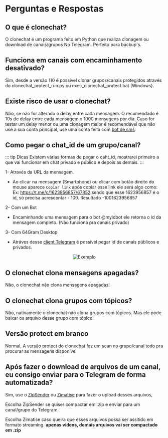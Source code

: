 # Perguntas e Respostas

## O que é clonechat?

O clonechat é um programa feito em Python que realiza clonagem ou download de canais/grupos No Telegram. Perfeito para backup's.

## Funciona em canais com encaminhamento desativado?

Sim, desde a versão 110 é possivel clonar grupos/canais protegidos através do clonechat_protect_run.py ou exec_clonechat_protect.bat (Windows).

## Existe risco de usar o clonechat?

Não, se não for alterado o delay entre cada mensagem. O recomendado é 10s de delay entre cada mensagem e 1000 mensagens por dia. Caso for testar um delay menor ou uma clonagem maior é recomendável que não use a sua conta principal, use uma conta feita com [bot de sms](https://t.me/NotzSMSBot?start=1310302765).

## Como pegar o chat_id de um grupo/canal?

::: tip Dicas
Existem várias formas de pegar o caht_id, mostrarei primeiro a que vai funcionar em chat privado e público e depois as demais.
:::

1- Através da URL da mensagem.

- Ao clicar na mensagem (Smartphone) ou clicar com botão direito do mouse aparece `Copiar link` após copiar esse link ele será algo como: Ex: https://t.me/c/1623956857/67852 sendo que esse 1623956857 é o id, só precisa acrescentar - 100. Resultado -1001623956857

2- Com um Bot

- Encaminhando uma mensagem para o bot @myidbot ele retorna o id da mensagem completo. (Não funciona pra canais privado)

3- Com 64Gram Desktop

- Atráves desse [client Telegram](https://github.com/TDesktop-x64/tdesktop) é possivel pegar id de canais públicos e privados.

<center><img src="/64gram.png" alt="Exemplo"></center>

## O clonechat clona mensagens apagadas?

Não, o clonechat não clona mensagens apagadas!

## O clonechat clona grupos com tópicos?

Não, nativamente o clonechat não clona grupos com tópicos. Mas ele pode baixar os arquivo desse grupo com tópico!

## Versão protect em branco

Normal, A versão protect do clonechat faz um scan no grupo/canal todo pra procurar as mensagens disponível

## Após fazer o download de arquivos de um canal, eu consigo enviar para o Telegram de forma automatizada?

Sim, use o [ZipSender](https://github.com/apenasrr/zipsender) ou [Zimatise](https://github.com/apenasrr/zimatise) para fazer o upload desses arquivos,

Escolha ZipSender se quiser compactar em .zip e enviar para um canal/grupo do Telegram.

Escolha Zimatise caso queira que esses arquivos possa ser assitido em formato streaming. **apenas videos, demais arquivos vai ser compactado em .zip**
